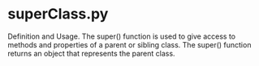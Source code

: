 # superClass.py
Definition and Usage. The super() function is used to give access to methods and properties of a parent or sibling class. The super() function returns an object that represents the parent class.
